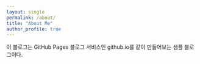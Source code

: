 ```yaml
---
layout: single
permalink: /about/
title: "About Me"
author_profile: true
---
```


이 블로그는 GitHub Pages 블로그 서비스인 github.io를 같이 만들어보는 샘플 블로그이다.
